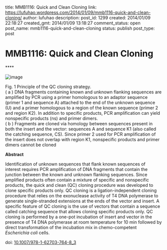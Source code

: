 title: MMB1116: Quick and Clean Cloning
link: https://lufuhao.wordpress.com/2014/01/09/mmb1116-quick-and-clean-cloning/
author: lufuhao
description: 
post_id: 1299
created: 2014/01/09 22:18:27
created_gmt: 2014/01/09 13:18:27
comment_status: open
post_name: mmb1116-quick-and-clean-cloning
status: publish
post_type: post

# MMB1116: Quick and Clean Cloning

**** 

![image](http://lufuhao.files.wordpress.com/2014/01/image_thumb4.png)

Fig. 1 Principle of the QC cloning strategy.   
( a ) DNA fragments containing known and unknown flanking sequences are amplified by PCR using a primer homologous to an adaptor sequence (primer 1 and sequence A) attached to the end of the unknown sequence (U) and a primer homologous to a region of the known sequence (primer 2 and region K2). In addition to specific products, PCR amplification can yield nonspecific products (ns) and primer dimers.   
( b ) Fragments are cloned via homology between sequences present in both the insert and the vector: sequences A and sequence K1 (also called the catching sequence, CS). Since primer 2 used for PCR amplification of the insert does not overlap with region K1, nonspecific products and primer dimers cannot be cloned

**Abstract**

Identification of unknown sequences that flank known sequences of interest requires PCR amplification of DNA fragments that contain the junction between the known and unknown flanking sequences. Since amplified products often contain a mixture of specific and nonspecific products, the quick and clean (QC) cloning procedure was developed to clone specific products only. QC cloning is a ligation-independent cloning procedure that relies on the exonuclease activity of T4 DNA polymerase to generate single-stranded extensions at the ends of the vector and insert. A specific feature of QC cloning is the use of vectors that contain a sequence called catching sequence that allows cloning specific products only. QC cloning is performed by a one-pot incubation of insert and vector in the presence of T4 DNA polymerase at room temperature for 10 min followed by direct transformation of the incubation mix in chemo-competent _Escherichia coli_ cells.

doi: [10.1007/978-1-62703-764-8_3](http://dx.doi.org/10.1007/978-1-62703-764-8_3)